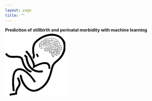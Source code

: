 ```yaml
---
layout: page
title: ""
---
```


**Prediction of stillbirth and perinatal morbidity with machine learning**  
<a href="/stillbirth machine learning.md"><img src="/assets/Stillbirth ML icon.png" width="200" alt="Prediction of stillbirth and perinatal morbidity with machine learning"></a>
